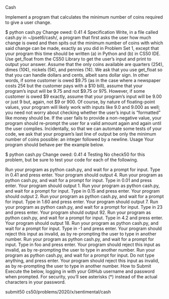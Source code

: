 Cash


Implement a program that calculates the minimum number of coins required to give a user change.

$ python cash.py
Change owed: 0.41
4
Specification
Write, in a file called cash.py in ~/pset6/cash/, a program that first asks the user how much change is owed and then spits out the minimum number of coins with which said change can be made, exactly as you did in Problem Set 1, except that your program this time should be written (a) in Python and (b) in CS50 IDE.
Use get_float from the CS50 Library to get the user’s input and print to output your answer. Assume that the only coins available are quarters (25¢), dimes (10¢), nickels (5¢), and pennies (1¢).
We ask that you use get_float so that you can handle dollars and cents, albeit sans dollar sign. In other words, if some customer is owed $9.75 (as in the case where a newspaper costs 25¢ but the customer pays with a $10 bill), assume that your program’s input will be 9.75 and not $9.75 or 975. However, if some customer is owed $9 exactly, assume that your program’s input will be 9.00 or just 9 but, again, not $9 or 900. Of course, by nature of floating-point values, your program will likely work with inputs like 9.0 and 9.000 as well; you need not worry about checking whether the user’s input is “formatted” like money should be.
If the user fails to provide a non-negative value, your program should re-prompt the user for a valid amount again and again until the user complies.
Incidentally, so that we can automate some tests of your code, we ask that your program’s last line of output be only the minimum number of coins possible: an integer followed by a newline.
Usage
Your program should behave per the example below.

$ python cash.py
Change owed: 0.41
4
Testing
No check50 for this problem, but be sure to test your code for each of the following.

Run your program as python cash.py, and wait for a prompt for input. Type in 0.41 and press enter. Your program should output 4.
Run your program as python cash.py, and wait for a prompt for input. Type in 0.01 and press enter. Your program should output 1.
Run your program as python cash.py, and wait for a prompt for input. Type in 0.15 and press enter. Your program should output 2.
Run your program as python cash.py, and wait for a prompt for input. Type in 1.60 and press enter. Your program should output 7.
Run your program as python cash.py, and wait for a prompt for input. Type in 23 and press enter. Your program should output 92.
Run your program as python cash.py, and wait for a prompt for input. Type in 4.2 and press enter. Your program should output 18.
Run your program as python cash.py, and wait for a prompt for input. Type in -1 and press enter. Your program should reject this input as invalid, as by re-prompting the user to type in another number.
Run your program as python cash.py, and wait for a prompt for input. Type in foo and press enter. Your program should reject this input as invalid, as by re-prompting the user to type in another number.
Run your program as python cash.py, and wait for a prompt for input. Do not type anything, and press enter. Your program should reject this input as invalid, as by re-prompting the user to type in another number.
How to Submit
Execute the below, logging in with your GitHub username and password when prompted. For security, you’ll see asterisks (*) instead of the actual characters in your password.

submit50 cs50/problems/2020/x/sentimental/cash